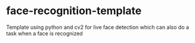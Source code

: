 # face-recognition-template
Template using python and cv2 for live face detection which can also do a task when a face is recognized